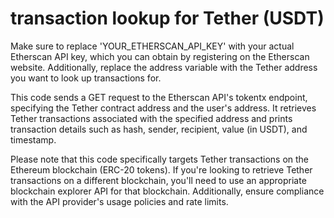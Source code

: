 # transaction lookup for Tether (USDT)

Make sure to replace 'YOUR_ETHERSCAN_API_KEY' with your actual Etherscan API key, which you can obtain by registering on the Etherscan website. Additionally, replace the address variable with the Tether address you want to look up transactions for.

This code sends a GET request to the Etherscan API's tokentx endpoint, specifying the Tether contract address and the user's address. It retrieves Tether transactions associated with the specified address and prints transaction details such as hash, sender, recipient, value (in USDT), and timestamp.

Please note that this code specifically targets Tether transactions on the Ethereum blockchain (ERC-20 tokens). If you're looking to retrieve Tether transactions on a different blockchain, you'll need to use an appropriate blockchain explorer API for that blockchain. Additionally, ensure compliance with the API provider's usage policies and rate limits.
